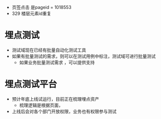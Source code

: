 - 页签点击 是pageid = 1018553
- 329 楼层元素id重复


# 埋点测试
- 测试域现在已经有批量自动化测试工具
- 如果有批量测试的需求，则可以在测试用例中标注，测试域可进行批量测试
    - 如果业务批量测试需求 ，可以提供支持

# 埋点测试平台
  - 预计年底上线试运行，目前正在梳理埋点资产
    - 梳理逻辑是根据页面，
  - 上线后会对各个部门开放权限，业务也有权限参与测试







